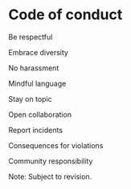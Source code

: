 # Code of conduct

Be respectful

Embrace diversity

No harassment

Mindful language

Stay on topic

Open collaboration

Report incidents

Consequences for violations

Community responsibility

Note: Subject to revision.
